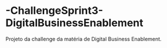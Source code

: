 # -ChallengeSprint3-DigitalBusinessEnablement
Projeto da challenge da matéria de Digital Business Enablement.
